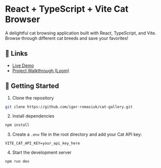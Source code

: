 # React + TypeScript + Vite Cat Browser

A delightful cat browsing application built with React, TypeScript, and Vite. Browse through different cat breeds and save your favorites!

## 🔗 Links

- [Live Demo](https://igor-romasiuk.github.io/cat-gallery/)
- [Project Walkthrough (Loom)](https://www.loom.com/share/c0383191f6d54dddaaa69da2da10cc3d?sid=c458c3d3-1ac7-440f-af57-4cb5372f0b29)


## 🚀 Getting Started

1. Clone the repository
```bash
git clone https://github.com/igor-romasiuk/cat-gallery.git
```

2. Install dependencies
```bash
npm install
```

3. Create a `.env` file in the root directory and add your Cat API key:
```env
VITE_CAT_API_KEY=your_api_key_here
```

4. Start the development server
```bash
npm run dev
```

